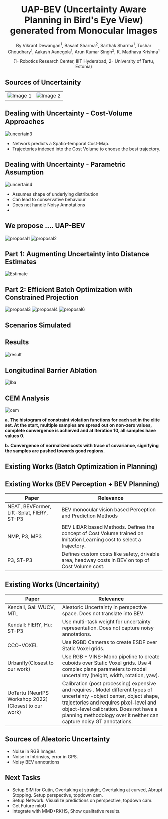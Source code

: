 <h1 align = "center">UAP-BEV (Uncertainty Aware Planning in Bird's Eye View) generated from Monocular Images</h1>


<p align="center">By Vikrant Dewangan<sup>1</sup>, Basant Sharma<sup>2</sup>, Sarthak Sharma<sup>1</sup>, Tushar Choudhary<sup>1</sup>, Aakash Aanegola<sup>1</sup>, 
Arun Kumar Singh<sup>2</sup>, K. Madhava Krishna<sup>1</sup></p>

<p align="center">  (1- Robotics Research Center, IIIT Hyderabad,  2- University of Tartu, Estonia)</p>

[//]: # (Paste images in this section before the table)

## Sources of Uncertainity


<table>
  <tr>
    <td><img src="/README/imgs/uncertain1.png" alt="Image 1"></td>
    <td><img src="/README/imgs/uncertain2.png" alt="Image 2"></td>
  </tr>
</table>

## Dealing with Uncertainty - Cost-Volume Approaches

![uncertain3](/README/imgs/uncertain3.png)
- Network predicts a Spatio-temporal Cost-Map.
- Trajectories indexed into the Cost Volume to choose the best trajectory.

## Dealing with Uncertainty - Parametric Assumption
![uncertain4](/README/imgs/uncertain4.png)
- Assumes shape of underlying distribution 
- Can lead to conservative behaviour
- Does not handle Noisy Annotations
- 
## We propose …. UAP-BEV
![proposal1](/README/imgs/proposal1.png)
![proposal2](/README/imgs/proposal2.png)




## Part 1: Augmenting Uncertainty into Distance Estimates
![Estimate](/README/imgs/estimate.png)

## Part 2: Efficient Batch Optimization with Constrained Projection
![proposal3](/README/imgs/proposal3.png)
![proposal4](/README/imgs/proposal4.png)
![proposal6](/README/imgs/proposal6.png)

## Scenarios Simulated



## Results

![result](/README/imgs/results.png)

## Longitudinal Barrier Ablation
![lba](/README/imgs/lba.png)

## CEM Analysis
![cem](/README/imgs/CEM.png)

**a.** **The histogram of constraint violation functions for each set in the elite set. At the start, multiple samples are spread out on non-zero values, complete convergence is achieved and at Iteration 10, all samples have values 0.**  
  
  
**b.** **Convergence of normalized costs with trace of covariance, signifying the samples are pushed towards good regions.**  






## Existing Works (Batch Optimization in Planning)




## Existing Works (BEV Perception + BEV Planning)

| Paper                  | Relevance                                                |
|------------------------|----------------------------------------------------------|
| NEAT, BEVFormer, Lift-Splat, FIERY, ST-P3 | BEV monocular vision based Perception and Prediction Methods|
| NMP, P3, MP3 | BEV LiDAR based Methods. Defines the concept of Cost Volume trained on Imitation Learning cost to select a trajectory. |
| P3, ST-P3 | Defines custom costs like safety, drivable area, headway costs in BEV on top of Cost Volume cost.|


## Existing Works (Uncertainity)
| Paper                  | Relevance                                                |
|------------------------|----------------------------------------------------------|
| Kendall, Gal: WUCV, MTL | Aleatoric Uncertainty in perspective space. Does not translate into BEV. |
| Kendall: FIERY, Hu: ST-P3 |Use multi-task weight for uncertainty representation. Does not capture noisy annotations. |
| CCO-VOXEL | Use RGBD Cameras to create ESDF over Static Voxel grids. |
| Urbanfly(Closest to our work)| Use RGB + VINS-Mono pipeline to create cuboids over Static Voxel grids. Use 4 complex plane parameters to model uncertainty (height, width, rotation, yaw).|
|UoTartu (NeurIPS Workshop 2022)  (Closest to our work)| Calibration (post processing) expensive and requires . Model different types of uncertainty -object center, object shape, trajectories and requires pixel-level and object-level calibration. Does not have a planning methodology over it neither can capture noisy GT annotations. |


## Sources of Aleatoric Uncertainty
- Noise in RGB Images
- Noise in Intrinsics, error in GPS.
- Noisy BEV annotations

## Next Tasks
- Setup SIM for Cutin, Overtaking at straight, Overtaking at curved, Abrupt Stopping. Setup perspective, topdown cam.
- Setup Network. Visualize predictions on perspective, topdown cam.
- Get Future mIoU
- Integrate with MMD+RKHS, Show qualitative results.















